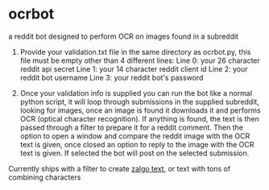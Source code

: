 # ocrbot
a reddit bot designed to perform OCR on images found in a subreddit

1. Provide your validation.txt file in the same directory as ocrbot.py, this file must be empty other than 4 different lines:
  Line 0: your 26 character reddit api secret
  Line 1: your 14 character reddit client id
  Line 2: your reddit bot username
  Line 3: your reddit bot's password
  
2. Once your validation info is supplied you can run the bot like a normal python script, it will loop through submissions in the supplied subreddit,
looking for images, once an image is found it downloads it and performs OCR (optical character recognition). If anything is found, the text is then
passed through a filter to prepare it for a reddit comment. Then the option to open a window and compare the reddit image with the OCR text is given,
once closed an option to reply to the image with the OCR text is given. If selected the bot will post on the selected submission.

Currently ships with a filter to create [zalgo text](http://www.eeemo.net/), or text with tons of combining characters
